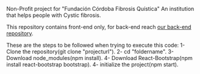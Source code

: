 Non-Profit project for "Fundación Córdoba Fibrosis Quística"
An institution that helps people with Cystic fibrosis.

This repository contains front-end only, for back-end reach [our back-end repository](https://github.com/IsmaelReta/fatproject).

These are the steps to be followed when trying to execute this code:
1- Clone the repository(git clone "projecturl").
2- cd "foldername".
3- Download node_modules(npm install).
4- Download React-Bootstrap(npm install react-bootstrap bootstrap).
4- initialize the project(npm start).
